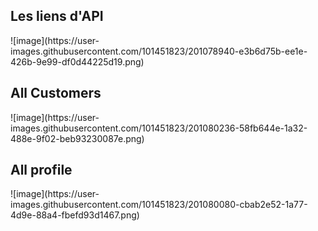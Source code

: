 <h2> Les liens d'API</h2>
![image](https://user-images.githubusercontent.com/101451823/201078940-e3b6d75b-ee1e-426b-9e99-df0d44225d19.png)


<h2> All Customers</h2>
![image](https://user-images.githubusercontent.com/101451823/201080236-58fb644e-1a32-488e-9f02-beb93230087e.png)


<h2> All profile</h2>
![image](https://user-images.githubusercontent.com/101451823/201080080-cbab2e52-1a77-4d9e-88a4-fbefd93d1467.png)


